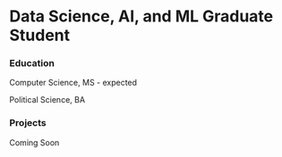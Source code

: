 # Data Science, AI, and ML Graduate Student

### Education
Computer Science, MS - expected

Political Science, BA

### Projects

Coming Soon
